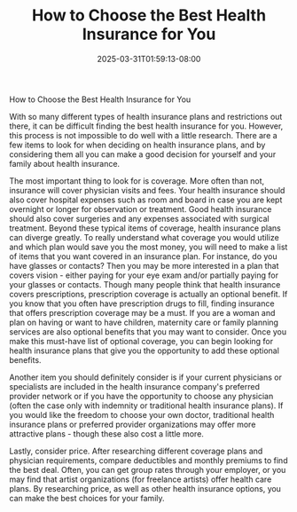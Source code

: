 ﻿---
title: "How to Choose the Best Health Insurance for You"
date: 2025-03-31T01:59:13-08:00
description: "Text Tips for Web Success"
featured_image: "/images/Text.jpg"
tags: ["Text"]
---

How to Choose the Best Health Insurance for You

With so many different types of health insurance plans and restrictions out there, it can be difficult finding the best health insurance for you. However, this process is not impossible to do well with a little research. There are a few items to look for when deciding on health insurance plans, and by considering them all you can make a good decision for yourself and your family about health insurance. 

The most important thing to look for is coverage. More often than not, insurance will cover physician visits and fees. Your health insurance should also cover hospital expenses such as room and board in case you are kept overnight or longer for observation or treatment. Good health insurance should also cover surgeries and any expenses associated with surgical treatment. Beyond these typical items of coverage, health insurance plans can diverge greatly. To really understand what coverage you would utilize and which plan would save you the most money, you will need to make a list of items that you want covered in an insurance plan. For instance, do you have glasses or contacts? Then you may be more interested in a plan that covers vision - either paying for your eye exam and/or partially paying for your glasses or contacts. Though many people think that health insurance covers prescriptions, prescription coverage is actually an optional benefit. If you know that you often have prescription drugs to fill, finding insurance that offers prescription coverage may be a must. If you are a woman and plan on having or want to have children, maternity care or family planning services are also optional benefits that you may want to consider. Once you make this must-have list of optional coverage, you can begin looking for health insurance plans that give you the opportunity to add these optional benefits. 

Another item you should definitely consider is if your current physicians or specialists are included in the health insurance company's preferred provider network or if you have the opportunity to choose any physician (often the case only with indemnity or traditional health insurance plans). If you would like the freedom to choose your own doctor, traditional health insurance plans or preferred provider organizations may offer more attractive plans - though these also cost a little more. 

Lastly, consider price. After researching different coverage plans and physician requirements, compare deductibles and monthly premiums to find the best deal. Often, you can get group rates through your employer, or you may find that artist organizations (for freelance artists) offer health care plans. By researching price, as well as other health insurance options, you can make the best choices for your family. 

